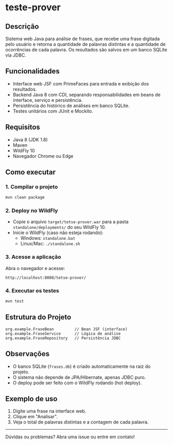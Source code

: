 # teste-prover

## Descrição
Sistema web Java para análise de frases, que recebe uma frase digitada pelo usuário e retorna a quantidade de palavras distintas e a quantidade de ocorrências de cada palavra. Os resultados são salvos em um banco SQLite via JDBC.

## Funcionalidades
- Interface web JSF com PrimeFaces para entrada e exibição dos resultados.
- Backend Java 8 com CDI, separando responsabilidades em beans de interface, serviço e persistência.
- Persistência do histórico de análises em banco SQLite.
- Testes unitários com JUnit e Mockito.

## Requisitos
- Java 8 (JDK 1.8)
- Maven
- WildFly 10
- Navegador Chrome ou Edge

## Como executar

### 1. Compilar o projeto
```sh
mvn clean package
```

### 2. Deploy no WildFly
- Copie o arquivo `target/tetse-prover.war` para a pasta `standalone/deployments/` do seu WildFly 10.
- Inicie o WildFly (caso não esteja rodando):
  - Windows: `standalone.bat`
  - Linux/Mac: `./standalone.sh`

### 3. Acesse a aplicação
Abra o navegador e acesse:
```
http://localhost:8080/tetse-prover/
```

### 4. Executar os testes
```sh
mvn test
```

## Estrutura do Projeto
```
org.example.FraseBean         // Bean JSF (interface)
org.example.FraseService      // Lógica de análise
org.example.FraseRepository   // Persistência JDBC
```

## Observações
- O banco SQLite (`frases.db`) é criado automaticamente na raiz do projeto.
- O sistema não depende de JPA/Hibernate, apenas JDBC puro.
- O deploy pode ser feito com o WildFly rodando (hot deploy).

## Exemplo de uso
1. Digite uma frase na interface web.
2. Clique em "Analisar".
3. Veja o total de palavras distintas e a contagem de cada palavra.

---
Dúvidas ou problemas? Abra uma issue ou entre em contato!